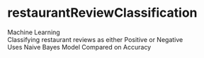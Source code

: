 # restaurantReviewClassification
Machine Learning\
Classifying restaurant reviews as either Positive or Negative\
Uses Naive Bayes Model
Compared on Accuracy

